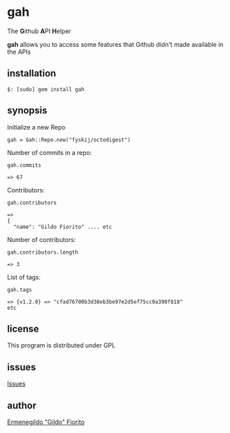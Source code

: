 gah
===

The **G**ithub **A**PI **H**elper

**gah** allows you to access some features that Github didn't made available in the APIs

installation
------------

    $: [sudo] gem install gah

synopsis
--------

Initialize a new Repo

    gah = Gah::Repo.new("fyskij/octodigest")


Number of commits in a repo:

    gah.commits

    => 67

Contributors:

    gah.contributors

    => 
    {
      "name": "Gildo Fiorito" .... etc


Number of contributors:

    gah.contributors.length

    => 3

List of tags:

    gah.tags

    => {v1.2.0} => "cfad76700b3d38eb3be97e2d5ef75cc0a398f818" 
    etc

license
-------

This program is distributed under GPL

issues
------

[Issues](http://github.com/fyskij/gah/issues)

author
------

[Ermenegildo "Gildo" Fiorito](http://isagit.com)
